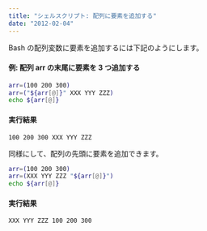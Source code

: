 ```yaml
---
title: "シェルスクリプト: 配列に要素を追加する"
date: "2012-02-04"
---
```


Bash の配列変数に要素を追加するには下記のようにします。

#### 例: 配列 arr の末尾に要素を 3 つ追加する

~~~ bash
arr=(100 200 300)
arr=("${arr[@]}" XXX YYY ZZZ)
echo ${arr[@]}
~~~

#### 実行結果

~~~
100 200 300 XXX YYY ZZZ
~~~

同様にして、配列の先頭に要素を追加できます。

~~~ bash
arr=(100 200 300)
arr=(XXX YYY ZZZ "${arr[@]}")
echo ${arr[@]}
~~~

#### 実行結果

~~~
XXX YYY ZZZ 100 200 300
~~~
